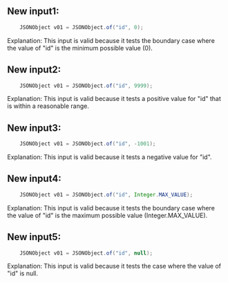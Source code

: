 ## New input1:
```java
    JSONObject v01 = JSONObject.of("id", 0);
```
Explanation: This input is valid because it tests the boundary case where the value of "id" is the minimum possible value (0).

## New input2:
```java
    JSONObject v01 = JSONObject.of("id", 9999);
```
Explanation: This input is valid because it tests a positive value for "id" that is within a reasonable range.

## New input3:
```java
    JSONObject v01 = JSONObject.of("id", -1001);
```
Explanation: This input is valid because it tests a negative value for "id".

## New input4:
```java
    JSONObject v01 = JSONObject.of("id", Integer.MAX_VALUE);
```
Explanation: This input is valid because it tests the boundary case where the value of "id" is the maximum possible value (Integer.MAX_VALUE).

## New input5:
```java
    JSONObject v01 = JSONObject.of("id", null);
```
Explanation: This input is valid because it tests the case where the value of "id" is null.